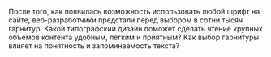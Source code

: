 После того, как появилась возможность использовать любой шрифт на сайте, веб-разработчики 
предстали перед выбором в сотни тысяч гарнитур. Какой типографский дизайн поможет 
сделать чтение крупных объёмов контента удобным, лёгким и приятным? Как выбор 
гарнитуры влияет на понятность и запоминаемость текста?
